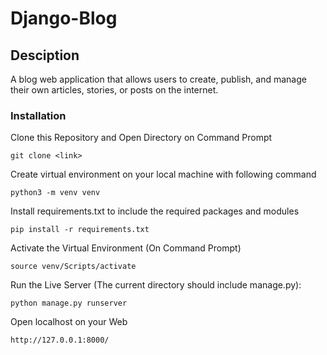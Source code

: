 # Django-Blog
## Desciption
A blog web application that allows users to create, publish, and manage their own articles, stories, or posts on the internet. 

### Installation
Clone this Repository and Open Directory on Command Prompt
```
git clone <link>
```
Create virtual environment on your local machine with following command
```
python3 -m venv venv
```
Install requirements.txt to include the required packages and modules
```
pip install -r requirements.txt
```
Activate the Virtual Environment (On Command Prompt)
```
source venv/Scripts/activate
```
Run the Live Server (The current directory should include manage.py):
```
python manage.py runserver
```
Open localhost on your Web
```
http://127.0.0.1:8000/
```
